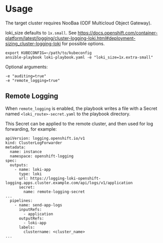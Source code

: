 # Usage
The target cluster requires NooBaa (ODF Multicloud Object Gateway).

loki_size defaults to ```1x.small```. See https://docs.openshift.com/container-platform/latest/logging/cluster-logging-loki.html#deployment-sizing_cluster-logging-loki for possible options.
```
export KUBECONFIG=~/path/to/kubeconfig
ansible-playbook loki-playbook.yaml -e "loki_size=1x.extra-small"
```

Optional arguments:
```
-e "auditing=true"
-e "remote_logging=true"
```

## Remote Logging

When `remote_logging` is enabled, the playbook writes a file with a Secret named `<loki_route>-secret.yaml` to the playbook directory.

This Secret can be applied to the remote cluster, and then used for log forwarding, for example:
```
apiVersion: logging.openshift.io/v1
kind: ClusterLogForwarder
metadata:
  name: instance
  namespace: openshift-logging
spec:
  outputs:
    - name: loki-app
      type: loki
      url: https://logging-loki-openshift-logging.apps.cluster.example.com/api/logs/v1/application
      secret:
        name: remote-logging-secret
...
  pipelines:
    - name: send-app-logs
      inputRefs:
        - application
      outputRefs:
        - loki-app
      labels:
        clustername: <cluster_name>
...
```
